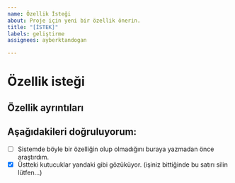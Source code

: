 ```yaml
---
name: Özellik İsteği
about: Proje için yeni bir özellik önerin.
title: "[İSTEK]"
labels: geliştirme
assignees: ayberktandogan

---
```


# Özellik isteği

## Özellik ayrıntıları
<!--
 - Her istek için bir konu! Lütfen bir konuya birden fazla istek yazmayın.
 - Ne yapmalı?
 - Belirli bir sayfaya ya da bölüme mi ait?
-->

## Aşağıdakileri doğruluyorum:
- [ ] Sistemde böyle bir özelliğin olup olmadığını buraya yazmadan önce araştırdım.
- [x] Üstteki kutucuklar yandaki gibi gözüküyor. (işiniz bittiğinde bu satırı silin lütfen...)
<!--
  Eğer yukardaki iki kutucuk işaretli değilse, sorun ilgilenilmeden kapatılacak.
  Lütfen kutucukları sadece "x" harfiyle doldurun. Başka bir işaret koyarsanız düzgün işaretlenmeyecektir.
-->